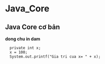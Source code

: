 # Java_Core
## Java Core cơ bản
**dong chu in dam**
```
  private int x;
  x = 100;
  System.out.printf("Gia tri cua x= " + x);
```
